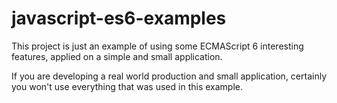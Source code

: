 # javascript-es6-examples
<p>This project is just an example of using some ECMAScript 6 interesting features, applied on a simple and small application.</p>
<p>If you are developing a real world production and small application, certainly you won't use everything that was used in this example.</p>
